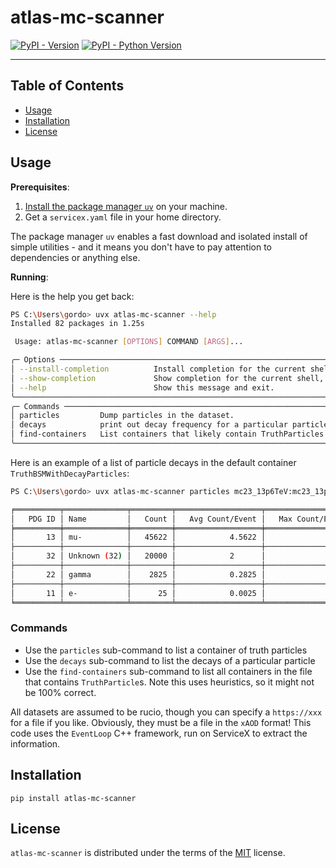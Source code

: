# atlas-mc-scanner

[![PyPI - Version](https://img.shields.io/pypi/v/atlas-mc-scanner.svg)](https://pypi.org/project/atlas-mc-scanner)
[![PyPI - Python Version](https://img.shields.io/pypi/pyversions/atlas-mc-scanner.svg)](https://pypi.org/project/atlas-mc-scanner)

-----

## Table of Contents

- [Usage](#usage)
- [Installation](#installation)
- [License](#license)

## Usage

**Prerequisites**:

1. [Install the package manager `uv`](https://docs.astral.sh/uv/getting-started/installation/) on your machine.
1. Get a `servicex.yaml` file in your home directory.

The package manager `uv` enables a fast download and isolated install of simple utilities - and it means you don't have to pay attention to dependencies or anything else.

**Running**:

Here is the help you get back:

```bash
PS C:\Users\gordo> uvx atlas-mc-scanner --help
Installed 82 packages in 1.25s

 Usage: atlas-mc-scanner [OPTIONS] COMMAND [ARGS]...

╭─ Options ──────────────────────────────────────────────────────────────────────────────────────────────────────────────────────────────────────────────────────────────────────────────────────────────────────────────────────────────────────────────────────╮
│ --install-completion          Install completion for the current shell.                                                                                                                                                                                        │
│ --show-completion             Show completion for the current shell, to copy it or customize the installation.                                                                                                                                                 │
│ --help                        Show this message and exit.                                                                                                                                                                                                      │
╰────────────────────────────────────────────────────────────────────────────────────────────────────────────────────────────────────────────────────────────────────────────────────────────────────────────────────────────────────────────────────────────────╯
╭─ Commands ─────────────────────────────────────────────────────────────────────────────────────────────────────────────────────────────────────────────────────────────────────────────────────────────────────────────────────────────────────────────────────╮
│ particles         Dump particles in the dataset.                                                                                                                                                                                                               │
│ decays            print out decay frequency for a particular particle                                                                                                                                                                                          │
│ find-containers   List containers that likely contain TruthParticles.                                                                                                                                                                                          │
╰────────────────────────────────────────────────────────────────────────────────────────────────────────────────────────────────────────────────────────────────────────────────────────────────────────────────────────────────────────────────────────────────╯
```

Here is an example of a list of particle decays in the default container `TruthBSMWithDecayParticles`:

```bash
PS C:\Users\gordo> uvx atlas-mc-scanner particles mc23_13p6TeV:mc23_13p6TeV.561231.MGPy8EG_A14N23LO_HAHM_ggHZdZd_mumu_600_0p005.deriv.DAOD_LLP1.e8577_e8528_a934_s4370_r16083_r15970_p6619_tid42970882_00

╒══════════╤══════════════╤═════════╤═══════════════════╤═══════════════════╤═══════════════════╕
│   PDG ID │ Name         │   Count │   Avg Count/Event │   Max Count/Event │   Min Count/Event │
╞══════════╪══════════════╪═════════╪═══════════════════╪═══════════════════╪═══════════════════╡
│       13 │ mu-          │   45622 │            4.5622 │                 6 │                 2 │
├──────────┼──────────────┼─────────┼───────────────────┼───────────────────┼───────────────────┤
│       32 │ Unknown (32) │   20000 │            2      │                 2 │                 2 │
├──────────┼──────────────┼─────────┼───────────────────┼───────────────────┼───────────────────┤
│       22 │ gamma        │    2825 │            0.2825 │                 7 │                 0 │
├──────────┼──────────────┼─────────┼───────────────────┼───────────────────┼───────────────────┤
│       11 │ e-           │      25 │            0.0025 │                 4 │                 0 │
╘══════════╧══════════════╧═════════╧═══════════════════╧═══════════════════╧═══════════════════╛
```

### Commands

- Use the `particles` sub-command to list a container of truth particles
- Use the `decays` sub-command to list the decays of a particular particle
- Use the `find-containers` sub-command to list all containers in the file that contains `TruthParticle`s. Note this uses heuristics, so it might not be 100% correct.

All datasets are assumed to be rucio, though you can specify a `https://xxx` for a file if you like. Obviously, they must be a file in the `xAOD` format! This code uses the `EventLoop` C++ framework, run on ServiceX to extract the information.

## Installation

```console
pip install atlas-mc-scanner
```

## License

`atlas-mc-scanner` is distributed under the terms of the [MIT](https://spdx.org/licenses/MIT.html) license.
